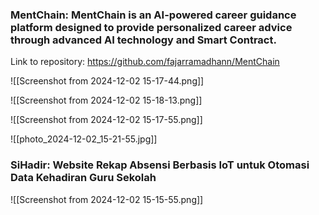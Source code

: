 

### **MentChain: MentChain is an AI-powered career guidance platform designed to provide personalized career advice through advanced AI technology and Smart Contract.**

Link to repository: https://github.com/fajarramadhann/MentChain

![[Screenshot from 2024-12-02 15-17-44.png]]

![[Screenshot from 2024-12-02 15-18-13.png]]

![[Screenshot from 2024-12-02 15-17-55.png]]

![[photo_2024-12-02_15-21-55.jpg]]

### **SiHadir**: Website Rekap Absensi Berbasis IoT untuk Otomasi Data Kehadiran Guru Sekolah

![[Screenshot from 2024-12-02 15-15-55.png]]
